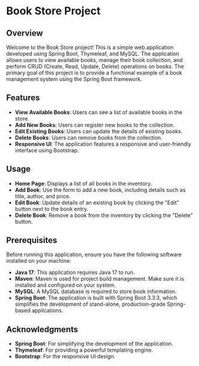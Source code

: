 # Book Store Project

## Overview
Welcome to the Book Store project! This is a simple web application developed using Spring Boot, Thymeleaf, and MySQL. The application allows users to view available books, manage their book collection, and perform CRUD (Create, Read, Update, Delete) operations on books. The primary goal of this project is to provide a functional example of a book management system using the Spring Boot framework.

## Features
- **View Available Books**: Users can see a list of available books in the store.
- **Add New Books**: Users can register new books to the collection.
- **Edit Existing Books**: Users can update the details of existing books.
- **Delete Books**: Users can remove books from the collection.
- **Responsive UI**: The application features a responsive and user-friendly interface using Bootstrap.

## Usage
- **Home Page**: Displays a list of all books in the inventory.
- **Add Book**: Use the form to add a new book, including details such as title, author, and price.
- **Edit Book**: Update details of an existing book by clicking the "Edit" button next to the book entry.
- **Delete Book**: Remove a book from the inventory by clicking the "Delete" button.

## Prerequisites
Before running this application, ensure you have the following software installed on your machine:
- **Java 17**: This application requires Java 17 to run. 
- **Maven**: Maven is used for project build management. Make sure it is installed and configured on your system.
- **MySQL**: A MySQL database is required to store book information.
- **Spring Boot**: The application is built with Spring Boot 3.3.3, which simplifies the development of stand-alone, production-grade Spring-based applications.

## Acknowledgments

- **Spring Boot**: For simplifying the development of the application.
- **Thymeleaf**: For providing a powerful templating engine.
- **Bootstrap**: For the responsive UI design.
